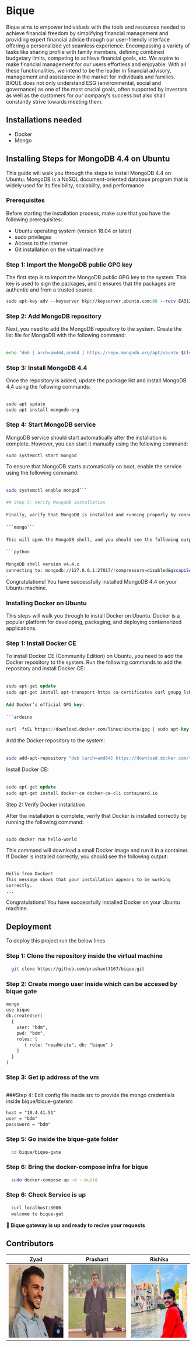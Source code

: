 
# Bique

Bique aims to empower individuals with the tools and resources needed to achieve financial freedom by simplifying financial management and providing expert financial advice through our user-friendly interface offering a personalized yet seamless experience. Encompassing a variety of tasks like sharing profile with family members, defining combined budgetary limits, competing to achieve financial goals, etc. We aspire to make financial management for our users effortless and enjoyable. With all these functionalities, we intend to be the leader in financial advisory, management and assistance in the market for individuals and families. BIQUE does not only understand ESG (environmental, social and governance) as one of the most crucial goals, often supported by investors as well as the customers for our company’s success but also shall constantly strive towards meeting them.

## Installations needed
- Docker
- Mongo

## Installing Steps for MongoDB 4.4 on Ubuntu

This guide will walk you through the steps to install MongoDB 4.4 on Ubuntu. MongoDB is a NoSQL document-oriented database program that is widely used for its flexibility, scalability, and performance.

### Prerequisites

Before starting the installation process, make sure that you have the following prerequisites:

- Ubuntu operating system (version 18.04 or later)
- sudo privileges
- Access to the internet
- Git installation on the virtual machine

### Step 1: Import the MongoDB public GPG key

The first step is to import the MongoDB public GPG key to the system. This key is used to sign the packages, and it ensures that the packages are authentic and from a trusted source.


```perl
sudo apt-key adv --keyserver hkp://keyserver.ubuntu.com:80 --recv EA312927
```
### Step 2: Add MongoDB repository

Next, you need to add the MongoDB repository to the system. Create the list file for MongoDB with the following command:

```bash

echo "deb [ arch=amd64,arm64 ] https://repo.mongodb.org/apt/ubuntu $(lsb_release -sc)/mongodb-org/4.4 multiverse" | sudo tee /etc/apt/sources.list.d/mongodb-org-4.4.list
```

### Step 3: Install MongoDB 4.4

Once the repository is added, update the package list and install MongoDB 4.4 using the following commands:

```

sudo apt update
sudo apt install mongodb-org
```

### Step 4: Start MongoDB service

MongoDB service should start automatically after the installation is complete. However, you can start it manually using the following command:

```sudo systemctl start mongod```

To ensure that MongoDB starts automatically on boot, enable the service using the following command:

```bash

sudo systemctl enable mongod```

## Step 5: Verify MongoDB installation

Finally, verify that MongoDB is installed and running properly by connecting to the database using the mongo shell:

```mongo```

This will open the MongoDB shell, and you should see the following output:

```python

MongoDB shell version v4.4.x
connecting to: mongodb://127.0.0.1:27017/?compressors=disabled&gssapiServiceName=mongodb
```

Congratulations! You have successfully installed MongoDB 4.4 on your Ubuntu machine.

### Installing Docker on Ubuntu

This steps will walk you through to install Docker on Ubuntu. Docker is a popular platform for developing, packaging, and deploying containerized applications.



### Step 1: Install Docker CE

To install Docker CE (Community Edition) on Ubuntu, you need to add the Docker repository to the system. Run the following commands to add the repository and install Docker CE:

```sql

sudo apt-get update
sudo apt-get install apt-transport-https ca-certificates curl gnupg lsb-release```

Add Docker’s official GPG key:

```arduino

curl -fsSL https://download.docker.com/linux/ubuntu/gpg | sudo apt-key add -
```

Add the Docker repository to the system:

```bash

sudo add-apt-repository "deb [arch=amd64] https://download.docker.com/linux/ubuntu $(lsb_release -cs) stable"
```
Install Docker CE:

```sql

sudo apt-get update
sudo apt-get install docker-ce docker-ce-cli containerd.io
```

Step 2: Verify Docker installation

After the installation is complete, verify that Docker is installed correctly by running the following command:

```arduino

sudo docker run hello-world
```

This command will download a small Docker image and run it in a container. If Docker is installed correctly, you should see the following output:

```

Hello from Docker!
This message shows that your installation appears to be working correctly.
...
```

Congratulations! You have successfully installed Docker on your Ubuntu machine.

## Deployment

To deploy this project run the below lines

### Step 1: Clone the repository inside the virtual machine
```bash
  git clone https://github.com/prashant3167/bique.git
```

### Step 2: Create mongo user inside which can be accesed by bique gate
```
mongo
use bique
db.createUser(
  {
    user: "bdm",
    pwd: "bdm",
    roles: [
       { role: "readWrite", db: "bique" }
    ]
  }
)
```

### Step 3: Get ip address of the vm
```hostname -I | awk '{print $1}'
```
###Step 4: Edit config file inside src to provide the mongo credentials inside bique/bique-gate/src
```[Mongo]
host = "10.4.41.51"
user = "bdm"
passsword = "bdm"
```

### Step 5: Go inside the bique-gate folder
```bash
  cd bique/bique-gate
```

### Step 6: Bring the docker-compose infra for bique
```bash
  sudo docker-compose up -d --build
```

### Step 6: Check Service is up
```bash
  curl localhost:8000
  welcome to bique-gat
```

<b>🥳 Bique gateway is up and ready to recive your requests</b>

## Contributors

Zyad | Prashant | Rishika |
--- | --- | --- |
| <img src="./assets/zyad.jpg" width="200" height="200" /> | <img src="./assets/prashant.jpg" width="200" height="200" /> |<img src="./assets/rishika.jpg" width="200" height="200" />|
